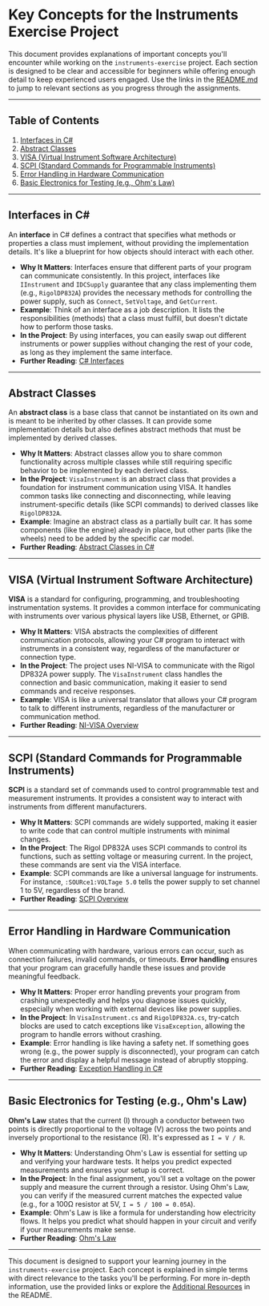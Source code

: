 # Key Concepts for the Instruments Exercise Project

This document provides explanations of important concepts you'll encounter while working on the `instruments-exercise` project. Each section is designed to be clear and accessible for beginners while offering enough detail to keep experienced users engaged. Use the links in the [README.md](./README.md) to jump to relevant sections as you progress through the assignments.

---

## Table of Contents
1. [Interfaces in C#](#interfaces-in-c)
2. [Abstract Classes](#abstract-classes)
3. [VISA (Virtual Instrument Software Architecture)](#visa-virtual-instrument-software-architecture)
4. [SCPI (Standard Commands for Programmable Instruments)](#scpi-standard-commands-for-programmable-instruments)
5. [Error Handling in Hardware Communication](#error-handling-in-hardware-communication)
6. [Basic Electronics for Testing (e.g., Ohm's Law)](#basic-electronics-for-testing-eg-ohms-law)

---

## Interfaces in C#
An **interface** in C# defines a contract that specifies what methods or properties a class must implement, without providing the implementation details. It's like a blueprint for how objects should interact with each other.

- **Why It Matters**: Interfaces ensure that different parts of your program can communicate consistently. In this project, interfaces like `IInstrument` and `IDCSupply` guarantee that any class implementing them (e.g., `RigolDP832A`) provides the necessary methods for controlling the power supply, such as `Connect`, `SetVoltage`, and `GetCurrent`.
- **Example**: Think of an interface as a job description. It lists the responsibilities (methods) that a class must fulfill, but doesn't dictate how to perform those tasks.
- **In the Project**: By using interfaces, you can easily swap out different instruments or power supplies without changing the rest of your code, as long as they implement the same interface.
- **Further Reading**: [C# Interfaces](https://docs.microsoft.com/en-us/dotnet/csharp/language-reference/keywords/interface)

---

## Abstract Classes
An **abstract class** is a base class that cannot be instantiated on its own and is meant to be inherited by other classes. It can provide some implementation details but also defines abstract methods that must be implemented by derived classes.

- **Why It Matters**: Abstract classes allow you to share common functionality across multiple classes while still requiring specific behavior to be implemented by each derived class.
- **In the Project**: `VisaInstrument` is an abstract class that provides a foundation for instrument communication using VISA. It handles common tasks like connecting and disconnecting, while leaving instrument-specific details (like SCPI commands) to derived classes like `RigolDP832A`.
- **Example**: Imagine an abstract class as a partially built car. It has some components (like the engine) already in place, but other parts (like the wheels) need to be added by the specific car model.
- **Further Reading**: [Abstract Classes in C#](https://docs.microsoft.com/en-us/dotnet/csharp/language-reference/keywords/abstract)

---

## VISA (Virtual Instrument Software Architecture)
**VISA** is a standard for configuring, programming, and troubleshooting instrumentation systems. It provides a common interface for communicating with instruments over various physical layers like USB, Ethernet, or GPIB.

- **Why It Matters**: VISA abstracts the complexities of different communication protocols, allowing your C# program to interact with instruments in a consistent way, regardless of the manufacturer or connection type.
- **In the Project**: The project uses NI-VISA to communicate with the Rigol DP832A power supply. The `VisaInstrument` class handles the connection and basic communication, making it easier to send commands and receive responses.
- **Example**: VISA is like a universal translator that allows your C# program to talk to different instruments, regardless of the manufacturer or communication method.
- **Further Reading**: [NI-VISA Overview](https://www.ni.com/docs/en-US/bundle/ni-visa/page/user-manual-welcome.html)

---

## SCPI (Standard Commands for Programmable Instruments)
**SCPI** is a standard set of commands used to control programmable test and measurement instruments. It provides a consistent way to interact with instruments from different manufacturers.

- **Why It Matters**: SCPI commands are widely supported, making it easier to write code that can control multiple instruments with minimal changes.
- **In the Project**: The Rigol DP832A uses SCPI commands to control its functions, such as setting voltage or measuring current. In the project, these commands are sent via the VISA interface.
- **Example**: SCPI commands are like a universal language for instruments. For instance, `:SOURce1:VOLTage 5.0` tells the power supply to set channel 1 to 5V, regardless of the brand.
- **Further Reading**: [SCPI Overview](https://www.ivifoundation.org/scpi/)

---

## Error Handling in Hardware Communication
When communicating with hardware, various errors can occur, such as connection failures, invalid commands, or timeouts. **Error handling** ensures that your program can gracefully handle these issues and provide meaningful feedback.

- **Why It Matters**: Proper error handling prevents your program from crashing unexpectedly and helps you diagnose issues quickly, especially when working with external devices like power supplies.
- **In the Project**: In `VisaInstrument.cs` and `RigolDP832A.cs`, try-catch blocks are used to catch exceptions like `VisaException`, allowing the program to handle errors without crashing.
- **Example**: Error handling is like having a safety net. If something goes wrong (e.g., the power supply is disconnected), your program can catch the error and display a helpful message instead of abruptly stopping.
- **Further Reading**: [Exception Handling in C#](https://docs.microsoft.com/en-us/dotnet/csharp/programming-guide/exceptions/)

---

## Basic Electronics for Testing (e.g., Ohm's Law)
**Ohm's Law** states that the current (I) through a conductor between two points is directly proportional to the voltage (V) across the two points and inversely proportional to the resistance (R). It's expressed as `I = V / R`.

- **Why It Matters**: Understanding Ohm's Law is essential for setting up and verifying your hardware tests. It helps you predict expected measurements and ensures your setup is correct.
- **In the Project**: In the final assignment, you'll set a voltage on the power supply and measure the current through a resistor. Using Ohm's Law, you can verify if the measured current matches the expected value (e.g., for a 100Ω resistor at 5V, `I = 5 / 100 = 0.05A`).
- **Example**: Ohm's Law is like a formula for understanding how electricity flows. It helps you predict what should happen in your circuit and verify if your measurements make sense.
- **Further Reading**: [Ohm's Law](https://www.khanacademy.org/science/physics/circuits-topic/circuits-resistance/a/ohms-law)

---

This document is designed to support your learning journey in the `instruments-exercise` project. Each concept is explained in simple terms with direct relevance to the tasks you'll be performing. For more in-depth information, use the provided links or explore the [Additional Resources](./README.md#additional-resources) in the README.